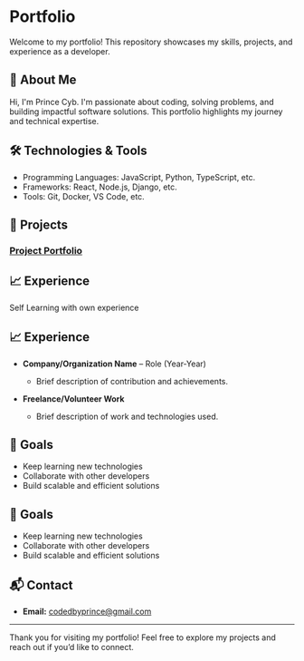 # Portfolio

Welcome to my portfolio! This repository showcases my skills, projects, and experience as a developer.

## 🚀 About Me

Hi, I'm Prince Cyb. I'm passionate about coding, solving problems, and building impactful software solutions. This portfolio highlights my journey and technical expertise.

## 🛠️ Technologies & Tools

- Programming Languages: JavaScript, Python, TypeScript, etc.
- Frameworks: React, Node.js, Django, etc.
- Tools: Git, Docker, VS Code, etc.

## 📂 Projects

### [Project Portfolio](princex.dpdns.org)

## 📈 Experience

Self Learning with own experience

## 📈 Experience

- **Company/Organization Name** – Role (Year-Year)
  - Brief description of contribution and achievements.

- **Freelance/Volunteer Work**  
  - Brief description of work and technologies used.

## 🎯 Goals

- Keep learning new technologies
- Collaborate with other developers
- Build scalable and efficient solutions



## 🎯 Goals

- Keep learning new technologies
- Collaborate with other developers
- Build scalable and efficient solutions

## 📬 Contact

- **Email:** codedbyprince@gmail.com


---

Thank you for visiting my portfolio! Feel free to explore my projects and reach out if you’d like to connect.
